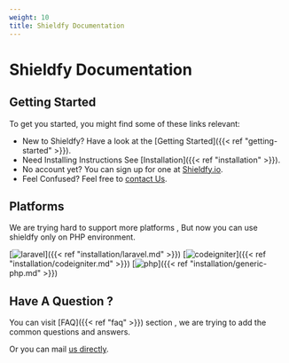 ```yaml
---
weight: 10
title: Shieldfy Documentation
---
```


# Shieldfy Documentation

## Getting Started

To get you started, you might find some of these links relevant:

- New to Shieldfy? Have a look at the [Getting Started]({{< ref "getting-started" >}}).
- Need Installing Instructions See [Installation]({{< ref "installation" >}}).
- No account yet? You can sign up for one at [Shieldfy.io](https://cloud.shieldfy.io/register).
- Feel Confused? Feel free to [contact Us](mailto:team@shieldfy.io).


## Platforms

We are trying hard to support more platforms , But now you can use shieldfy only on PHP environment.


[![laravel](https://cdn4.iconfinder.com/data/icons/logos-3/504/Laravel-128.png "Laravel Framework")]({{< ref "installation/laravel.md" >}}) [![codeigniter](https://cdn4.iconfinder.com/data/icons/logos-3/504/codeigniter-128.png "Codeigniter Framework")]({{< ref "installation/codeigniter.md" >}}) [![php](https://cdn4.iconfinder.com/data/icons/logos-3/504/php-128.png "Generic PHP")]({{< ref "installation/generic-php.md" >}})


## Have A Question ?

You can visit [FAQ]({{< ref "faq" >}}) section , we are trying to add the common questions and answers.

Or you can mail [us directly](mailto:team@shieldfy.io).
